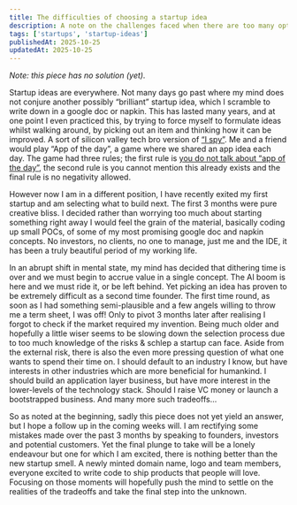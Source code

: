 ```yaml
---
title: The difficulties of choosing a startup idea
description: A note on the challenges faced when there are too many options.
tags: ['startups', 'startup-ideas']
publishedAt: 2025-10-25
updatedAt: 2025-10-25
---
```


_Note: this piece has no solution (yet)._

Startup ideas are everywhere. Not many days go past where my mind does not
conjure another possibly “brilliant” startup idea, which I scramble to write
down in a google doc or napkin. This has lasted many years, and at one point I
even practiced this, by trying to force myself to formulate ideas whilst walking
around, by picking out an item and thinking how it can be improved. A sort of
silicon valley tech bro version of
[“I spy”](https://en.wikipedia.org/wiki/I_spy). Me and a friend would play “App
of the day”, a game where we shared an app idea each day. The game had three
rules; the first rule is
[you do not talk about “app of the day”](https://en.wikipedia.org/wiki/Fight_Club),
the second rule is you cannot mention this already exists and the final rule is
no negativity allowed.

However now I am in a different position, I have recently exited my first
startup and am selecting what to build next. The first 3 months were pure
creative bliss. I decided rather than worrying too much about starting something
right away I would feel the grain of the material, basically coding up small
POCs, of some of my most promising google doc and napkin concepts. No investors,
no clients, no one to manage, just me and the IDE, it has been a truly beautiful
period of my working life.

In an abrupt shift in mental state, my mind has decided that dithering time is
over and we must begin to accrue value in a single concept. The AI boom is here
and we must ride it, or be left behind. Yet picking an idea has proven to be
extremely difficult as a second time founder. The first time round, as soon as I
had something semi-plausible and a few angels willing to throw me a term sheet,
I was off! Only to pivot 3 months later after realising I forgot to check if the
market required my invention. Being much older and hopefully a little wiser
seems to be slowing down the selection process due to too much knowledge of the
risks & schlep a startup can face. Aside from the external risk, there is also
the even more pressing question of what one wants to spend their time on. I
should default to an industry I know, but have interests in other industries
which are more beneficial for humankind. I should build an application layer
business, but have more interest in the lower-levels of the technology stack.
Should I raise VC money or launch a bootstrapped business. And many more such
tradeoffs…

So as noted at the beginning, sadly this piece does not yet yield an answer, but
I hope a follow up in the coming weeks will. I am rectifying some mistakes made
over the past 3 months by speaking to founders, investors and potential
customers. Yet the final plunge to take will be a lonely endeavour but one for
which I am excited, there is nothing better than the new startup smell. A newly
minted domain name, logo and team members, everyone excited to write code to
ship products that people will love. Focusing on those moments will hopefully
push the mind to settle on the realities of the tradeoffs and take the final
step into the unknown.
